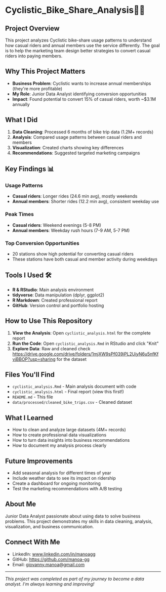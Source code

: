 # Cyclistic_Bike_Share_Analysis🚴‍♂️

## Project Overview
This project analyzes Cyclistic bike-share usage patterns to understand how casual riders and annual members use the service differently. The goal is to help the marketing team design better strategies to convert casual riders into paying members.

## Why This Project Matters
- **Business Problem**: Cyclistic wants to increase annual memberships (they're more profitable)
- **My Role**: Junior Data Analyst identifying conversion opportunities
- **Impact**: Found potential to convert 15% of casual riders, worth ~$3.1M annually

## What I Did
1. **Data Cleaning**: Processed 6 months of bike trip data (1.2M+ records)
2. **Analysis**: Compared usage patterns between casual riders and members
3. **Visualization**: Created charts showing key differences
4. **Recommendations**: Suggested targeted marketing campaigns

## Key Findings 📊
### Usage Patterns
- **Casual riders**: Longer rides (24.6 min avg), mostly weekends
- **Annual members**: Shorter rides (12.2 min avg), consistent weekday use

### Peak Times
- **Casual riders**: Weekend evenings (5-8 PM)
- **Annual members**: Weekday rush hours (7-9 AM, 5-7 PM)

### Top Conversion Opportunities
- 20 stations show high potential for converting casual riders
- These stations have both casual and member activity during weekdays

## Tools I Used 🛠️
- **R & RStudio**: Main analysis environment
- **tidyverse**: Data manipulation (dplyr, ggplot2)
- **R Markdown**: Created professional report
- **GitHub**: Version control and portfolio hosting

## How to Use This Repository
1. **View the Analysis**: Open `cyclistic_analysis.html` for the complete report
2. **Run the Code**: Open `cyclistic_analysis.Rmd` in RStudio and click "Knit"
3. **Explore Data**: Raw and cleaned check https://drive.google.com/drive/folders/1mjXW9sPf039iPL2UiyN6u5nfKfvjBBOP?usp=sharing for the dataset

## Files You'll Find
- `cyclistic_analysis.Rmd` - Main analysis document with code
- `cyclistic_analysis.html` - Final report (view this first!)
- `README.md` - This file
- `data/processed/cleaned_bike_trips.csv` - Cleaned dataset

## What I Learned
- How to clean and analyze large datasets (4M+ records)
- How to create professional data visualizations
- How to turn data insights into business recommendations
- How to document my analysis process clearly

## Future Improvements
- Add seasonal analysis for different times of year
- Include weather data to see its impact on ridership
- Create a dashboard for ongoing monitoring
- Test the marketing recommendations with A/B testing

## About Me
Junior Data Analyst passionate about using data to solve business problems. This project demonstrates my skills in data cleaning, analysis, visualization, and business communication.

## Connect With Me
- LinkedIn: www.linkedin.com/in/manoagg
- GitHub: https://github.com/manoa-gg
- Email: giovanny.manoa@gmail.com

---
*This project was completed as part of my journey to become a data analyst. I'm always learning and improving!*
